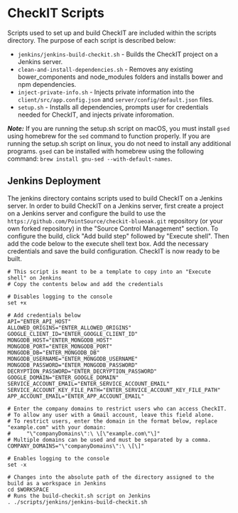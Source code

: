 # CheckIT Scripts

Scripts used to set up and build CheckIT are included within the scripts directory. The purpose of each script is described below:

* `jenkins/jenkins-build-checkit.sh` - Builds the CheckIT project on a Jenkins server.
* `clean-and-install-dependencies.sh` - Removes any existing bower_components and node_modules folders and 
installs bower and npm dependencies.
* `inject-private-info.sh` - Injects private information into the `client/src/app.config.json` and 
`server/config/default.json` files.
* `setup.sh` - Installs all dependencies, prompts user for credentials needed for CheckIT, and injects private inforomation.

***Note:*** If you are running the setup.sh script on macOS, you must install `gsed` using homebrew for the `sed` command to function properly. If you are running the setup.sh script on linux, you do not need to install any additional programs. `gsed` can be installed with homebrew using the following command: `brew install gnu-sed --with-default-names`.

## Jenkins Deployment

The jenkins directory contains scripts used to build CheckIT on a Jenkins server. In order to build CheckIT on a Jenkins server, first create a project on a Jenkins server and configure the build to use the `https://github.com/PointSource/checkit-blueoak.git` repository (or your own forked repository) in the "Source Control Management" section. To configure the build, click "Add build step" followed by "Execute shell". Then add the code below to the execute shell text box. Add the necessary credentials and save the build configuration. CheckIT is now ready to be built.

```
# This script is meant to be a template to copy into an "Execute shell" on Jenkins
# Copy the contents below and add the credentials

# Disables logging to the console
set +x

# Add credentials below
API="ENTER_API_HOST"
ALLOWED_ORIGINS="ENTER_ALLOWED_ORIGINS"
GOOGLE_CLIENT_ID="ENTER_GOOGLE_CLIENT_ID"
MONGODB_HOST="ENTER_MONGODB_HOST"
MONGODB_PORT="ENTER_MONGODB_PORT"
MONGODB_DB="ENTER_MONGODB_DB"
MONGODB_USERNAME="ENTER_MONGODB_USERNAME"
MONGODB_PASSWORD="ENTER_MONGODB_PASSWORD"
DECRYPTION_PASSWORD="ENTER_DECRYPTION_PASSWORD"
GOOGLE_DOMAIN="ENTER_GOOGLE_DOMAIN"
SERVICE_ACCOUNT_EMAIL="ENTER_SERVICE_ACCOUNT_EMAIL"
SERVICE_ACCOUNT_KEY_FILE_PATH="ENTER_SERVICE_ACCOUNT_KEY_FILE_PATH"
APP_ACCOUNT_EMAIL="ENTER_APP_ACCOUNT_EMAIL"

# Enter the company domains to restrict users who can access CheckIT.
# To allow any user with a Gmail account, leave this field alone.
# To restrict users, enter the domain in the format below, replace "example.com" with your domain:
#     "\"companyDomains\":\ \[\"example.com\"\]"
# Multiple domains can be used and must be separated by a comma.
COMPANY_DOMAINS="\"companyDomains\":\ \[\]"

# Enables logging to the console
set -x

# Changes into the absolute path of the directory assigned to the build as a workspace in Jenkins
cd $WORKSPACE
# Runs the build-checkit.sh script on Jenkins
. ./scripts/jenkins/jenkins-build-checkit.sh
```
